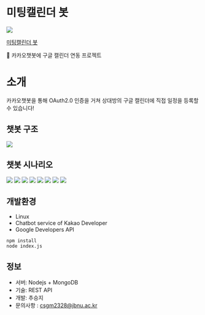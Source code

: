 미팅캘린더 봇
=============
<img src="https://user-images.githubusercontent.com/39210160/95098634-e6331500-0769-11eb-9e32-5eae65ea2f0f.JPG">

[미팅캘린더 봇](https://pf.kakao.com/_LDycT, "카카오톡 채널")

💬 카카오챗봇에 구글 캘린더 연동 프로젝트

# 소개
카카오챗봇을 통해 OAuth2.0 인증을 거쳐 상대방의 구글 캘린더에 직접 일정을 등록할 수 있습니다!


## 챗봇 구조

<img src="https://user-images.githubusercontent.com/39210160/111056291-32c11000-84c1-11eb-8e86-6680f782be05.JPG">


## 챗봇 시나리오

<img src="https://user-images.githubusercontent.com/39210160/95098862-2d210a80-076a-11eb-87f8-4cf125fbe60f.png">
<img src="https://user-images.githubusercontent.com/39210160/102593795-a4a2eb00-4158-11eb-9033-0e15a40870e2.jpg">
<img src="https://user-images.githubusercontent.com/39210160/95098944-475ae880-076a-11eb-883d-384fdd3b0a66.png">
<img src="https://user-images.githubusercontent.com/39210160/95099017-59d52200-076a-11eb-878c-960f087425af.png">
<img src="https://user-images.githubusercontent.com/39210160/95099035-5f326c80-076a-11eb-8aff-a8c815823ff9.png">
<img src="https://user-images.githubusercontent.com/39210160/102594480-9bfee480-4159-11eb-89fe-4c84f89a3555.jpg">
<img src="https://user-images.githubusercontent.com/39210160/102593793-a40a5480-4158-11eb-8910-1ab7d559d51e.jpg">
<img src="https://user-images.githubusercontent.com/39210160/102593790-a371be00-4158-11eb-8a90-e877a5608754.jpg">




## 개발환경
- Linux
- Chatbot service of Kakao Developer
- Google Developers API
 ```
npm install
node index.js
```

## 정보
- 서버: Nodejs + MongoDB
- 기술: REST API
- 개발: 추승지
- 문의사항 : csgm2328@jbnu.ac.kr

